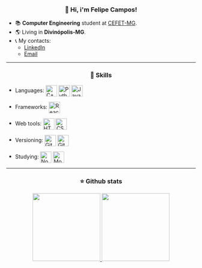 <!-- <img src="https://raw.githubusercontent.com/MicaelliMedeiros/micaellimedeiros/master/image/computer-illustration.png" min-width="400px" max-width="400px" width="400px" align="right" alt="Computador fco3lho"> -->

<h3 align="center"> 👋 Hi, i'm Felipe Campos! </h3>

<ul align="left">
  <li>📚 <strong>Computer Engineering</strong> student at <a href="https://www.cefetmg.br">CEFET-MG</a>.</li>
  <li>🌎 Living in <strong>Divinópolis-MG</strong>.</li>
  <li>
    📞 My contacts:
    <ul>
      <li><a href="https://www.linkedin.com/in/fco3lho" target="_blank">LinkedIn</a></li>
      <li><a href="mailto:felipecampos50123@gmail.com" target="_blank">Email</a></li>
    </ul>
  </li>
</ul>


---


<h3 align="center">🔧 Skills</h3>

- Languages: <img align="center" height="30rem" src="https://cdn.jsdelivr.net/gh/devicons/devicon/icons/cplusplus/cplusplus-plain.svg" alt="C++"/> <img align="center" height="30rem" src="https://cdn.jsdelivr.net/gh/devicons/devicon/icons/python/python-original.svg" alt="Python"/> <img align="center" height="30rem" src="https://cdn.jsdelivr.net/gh/devicons/devicon/icons/javascript/javascript-original.svg" alt="Javascript"/>

- Frameworks: <img align="center" height="30rem" src="https://cdn.jsdelivr.net/gh/devicons/devicon/icons/react/react-original.svg" alt="React"/>

- Web tools: <img align="center" height="30rem" src="https://cdn.jsdelivr.net/gh/devicons/devicon/icons/html5/html5-plain.svg" alt="HTML5"/> <img align="center" height="30rem" src="https://cdn.jsdelivr.net/gh/devicons/devicon/icons/css3/css3-plain.svg" alt="CSS3"/>

- Versioning: <img align="center" height="30rem" src="https://cdn.jsdelivr.net/gh/devicons/devicon/icons/git/git-original.svg" alt="Git"/> <img align="center" height="30rem" src="https://cdn.jsdelivr.net/gh/devicons/devicon/icons/github/github-original.svg" alt="Github"/>

- Studying: <img align="center" height="30rem" src="https://cdn.jsdelivr.net/gh/devicons/devicon/icons/nodejs/nodejs-original.svg" alt="NodeJS"/> <img align="center" height="30rem" src="https://cdn.jsdelivr.net/gh/devicons/devicon/icons/mongodb/mongodb-original.svg" alt="MongoDB"/>


---          


<h3 align="center">⭐ Github stats</h3>

<div align="center">
  <a href="https://github.com/fco3lho">
  <img height="180em" src="https://github-readme-stats.vercel.app/api/top-langs/?username=fco3lho&layout=compact&langs_count=6&theme=prussian&hide_border=true"/>
  <img height="180em" src="https://github-readme-stats.vercel.app/api?username=fco3lho&show_icons=true&include_all_commits=true&theme=prussian&hide_border=true">
</div>
